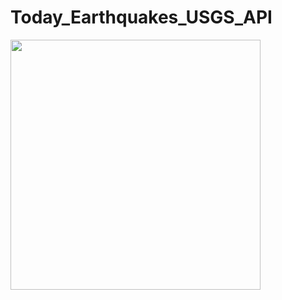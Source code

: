 # Today_Earthquakes_USGS_API

<div align="center">
  <div style="display: flex;">
<img src="https://github.com/3owa/Today_Earthquakes_USGS_API/blob/master/Screenshot%202023-09-19%20232625.png" width="400dp"/>
